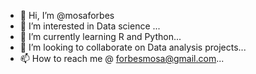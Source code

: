 - 👋 Hi, I’m @mosaforbes
- 👀 I’m interested in Data science ...
- 🌱 I’m currently learning R and Python...
- 💞️ I’m looking to collaborate on Data analysis projects...
- 📫 How to reach me @ forbesmosa@gmail.com...

<!---
mosaforbes/mosaforbes is a ✨ special ✨ repository because its `README.md` (this file) appears on your GitHub profile.
You can click the Preview link to take a look at your changes.
--->
